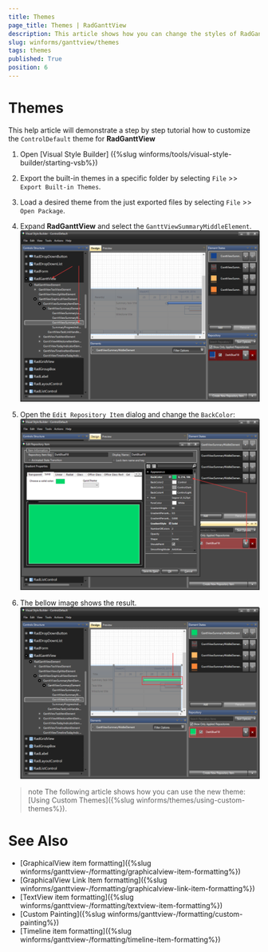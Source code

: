 ```yaml
---
title: Themes
page_title: Themes | RadGanttView
description: This article shows how you can change the styles of RadGanttView in Visual Style Builder.
slug: winforms/ganttview/themes
tags: themes
published: True
position: 6
---
```


# Themes

This help article will demonstrate a step by step tutorial how to customize the `ControlDefault` theme for __RadGanttView__

1. Open [Visual Style Builder] ({%slug winforms/tools/visual-style-builder/starting-vsb%})
2. Export the built-in themes in a specific folder by selecting `File` >> `Export Built-in Themes`.
3. Load a desired theme from the just exported files by selecting `File` >> `Open Package`.
4. Expand __RadGanttView__ and select the `GanttViewSummaryMiddleElement`. 
   ![radganttview-themes001](images/radganttview-themes001.png)

5. Open the `Edit Repository Item` dialog and change the `BackColor`:
   ![radganttview-themes002](images/radganttview-themes002.png)

6. The bellow image shows the result.
   ![radganttview-themes003](images/radganttview-themes003.png)

>note The following article shows how you can use the new theme: [Using Custom Themes]({%slug winforms/themes/using-custom-themes%}).

# See Also

* [GraphicalView item formatting]({%slug winforms/ganttview-/formatting/graphicalview-item-formatting%})
* [GraphicalView Link Item formatting]({%slug winforms/ganttview-/formatting/graphicalview-link-item-formatting%})
* [TextView item formatting]({%slug winforms/ganttview-/formatting/textview-item-formatting%})
* [Custom Painting]({%slug winforms/ganttview-/formatting/custom-painting%})
* [Timeline item formatting]({%slug winforms/ganttview-/formatting/timeline-item-formatting%})
